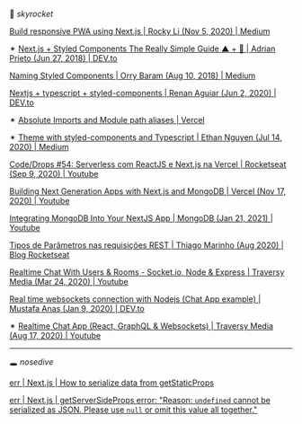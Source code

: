 🚀 _skyrocket_ 

[Build responsive PWA using Next.js | Rocky Li (Nov 5, 2020) | Medium](https://rockyli.medium.com/build-responsive-pwa-using-next-js-ac437adac5b3)

✴ [Next.js + Styled Components The Really Simple Guide ▲ + 💅 | Adrian Prieto (Jun 27, 2018) | DEV.to](https://dev.to/aprietof/nextjs--styled-components-the-really-simple-guide----101c)

[Naming Styled Components | Orry Baram (Aug 10, 2018) | Medium](https://medium.com/inturn-eng/naming-styled-components-d7097950a245)

[Nextjs + typescript + styled-components | Renan Aguiar (Jun 2, 2020) | DEV.to](https://dev.to/rffaguiar/nextjs-typescript-styled-components-1i3m)

✴ [Absolute Imports and Module path aliases | Vercel](https://nextjs.org/docs/advanced-features/module-path-aliases)

✴ [Theme with styled-components and Typescript | Ethan Nguyen (Jul 14, 2020) | Medium](https://medium.com/rbi-tech/theme-with-styled-components-and-typescript-209244ec15a3)

[Code/Drops #54: Serverless com ReactJS e Next.js na Vercel | Rocketseat (Sep 9, 2020) | Youtube](https://www.youtube.com/watch?v=Cz55Jmhfw84)

[Building Next Generation Apps with Next.js and MongoDB | Vercel (Nov 17, 2020) | Youtube](https://www.youtube.com/watch?v=MOqkfQIMdLE)

[Integrating MongoDB Into Your NextJS App | MongoDB (Jan 21, 2021) | Youtube](https://www.youtube.com/watch?v=aAupumVpqcE)

[Tipos de Parâmetros nas requisições REST | Thiago Marinho (Aug 2020) | Blog Rocketseat](https://blog.rocketseat.com.br/tipos-de-parametros-nas-requisicoes-rest/)

[Realtime Chat With Users & Rooms - Socket.io, Node & Express | Traversy Media (Mar 24, 2020) | Youtube](https://www.youtube.com/watch?v=jD7FnbI76Hg)

[Real time websockets connection with Nodejs (Chat App example) | Mustafa Anas (Jan 9, 2020) | DEV.to](https://dev.to/mustafaanaskh99/real-time-websockets-connection-with-nodejs-chat-app-example-5emh)

✴ [Realtime Chat App (React, GraphQL & Websockets) | Traversy Media (Aug 17, 2020) | Youtube](https://www.youtube.com/watch?v=E3NHd-PkLrQ&list=WL&index=15&t=1843s)

---

🕳️ _nosedive_

[err | Next.js | How to serialize data from getStaticProps](https://stackoverflow.com/questions/66106776/error-how-to-serialize-data-from-getstaticprops-next-js)

[err | Next.js | getServerSideProps error: "Reason: `undefined` cannot be serialized as JSON. Please use `null` or omit this value all together."](https://github.com/vercel/next.js/discussions/11209)
